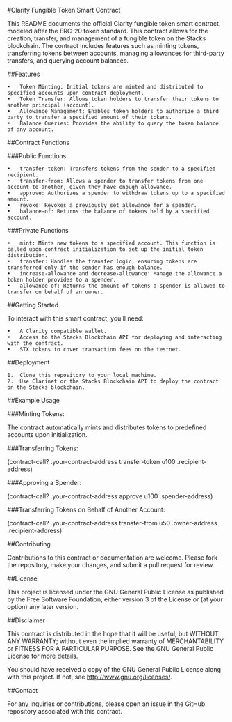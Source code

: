 #Clarity Fungible Token Smart Contract

This README documents the official Clarity fungible token smart contract, modeled after the ERC-20 token standard. This contract allows for the creation, transfer, and management of a fungible token on the Stacks blockchain. The contract includes features such as minting tokens, transferring tokens between accounts, managing allowances for third-party transfers, and querying account balances.

##Features

	•	Token Minting: Initial tokens are minted and distributed to specified accounts upon contract deployment.
	•	Token Transfer: Allows token holders to transfer their tokens to another principal (account).
	•	Allowance Management: Enables token holders to authorize a third party to transfer a specified amount of their tokens.
	•	Balance Queries: Provides the ability to query the token balance of any account.

##Contract Functions

###Public Functions

	•	transfer-token: Transfers tokens from the sender to a specified recipient.
	•	transfer-from: Allows a spender to transfer tokens from one account to another, given they have enough allowance.
	•	approve: Authorizes a spender to withdraw tokens up to a specified amount.
	•	revoke: Revokes a previously set allowance for a spender.
	•	balance-of: Returns the balance of tokens held by a specified account.

###Private Functions

	•	mint: Mints new tokens to a specified account. This function is called upon contract initialization to set up the initial token distribution.
	•	transfer: Handles the transfer logic, ensuring tokens are transferred only if the sender has enough balance.
	•	increase-allowance and decrease-allowance: Manage the allowance a token holder provides to a spender.
	•	allowance-of: Returns the amount of tokens a spender is allowed to transfer on behalf of an owner.

##Getting Started

To interact with this smart contract, you’ll need:

	•	A Clarity compatible wallet.
	•	Access to the Stacks Blockchain API for deploying and interacting with the contract.
	•	STX tokens to cover transaction fees on the testnet.

##Deployment

	1.	Clone this repository to your local machine.
	2.	Use Clarinet or the Stacks Blockchain API to deploy the contract on the Stacks blockchain.

##Example Usage

###Minting Tokens:

The contract automatically mints and distributes tokens to predefined accounts upon initialization.

###Transferring Tokens:

(contract-call? .your-contract-address transfer-token u100 .recipient-address)

###Approving a Spender:

(contract-call? .your-contract-address approve u100 .spender-address)

###Transferring Tokens on Behalf of Another Account:

(contract-call? .your-contract-address transfer-from u50 .owner-address .recipient-address)

##Contributing

Contributions to this contract or documentation are welcome. Please fork the repository, make your changes, and submit a pull request for review.

##License

This project is licensed under the GNU General Public License as published by the Free Software Foundation, either version 3 of the License or (at your option) any later version.

##Disclaimer

This contract is distributed in the hope that it will be useful, but WITHOUT ANY WARRANTY; without even the implied warranty of MERCHANTABILITY or FITNESS FOR A PARTICULAR PURPOSE. See the GNU General Public License for more details.

You should have received a copy of the GNU General Public License along with this project. If not, see http://www.gnu.org/licenses/.

##Contact

For any inquiries or contributions, please open an issue in the GitHub repository associated with this contract.
